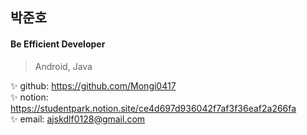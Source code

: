 ## 박준호
#### Be Efficient Developer
> Android, Java

✨ github: https://github.com/Mongi0417  
✨ notion: https://studentpark.notion.site/ce4d697d936042f7af3f36eaf2a266fa  
✨ email: ajskdlf0128@gmail.com
